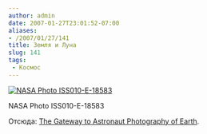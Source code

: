 ```yaml
---
author: admin
date: 2007-01-27T23:01:52-07:00
aliases:
- /2007/01/27/141
title: Земля и Луна
slug: 141
tags:
 - Космос
---
```


[![NASA Photo ISS010-E-18583](http://eol.jsc.nasa.gov/sseop/images/EFS/lowres/ISS010/ISS010-E-18583.JPG)](http://eol.jsc.nasa.gov/scripts/sseop/photo.pl?mission=ISS010&roll=E&frame=18583)

NASA Photo ISS010-E-18583

Отсюда: [The Gateway to Astronaut Photography of Earth](http://eol.jsc.nasa.gov/).
